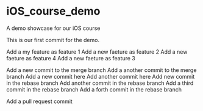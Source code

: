 # iOS_course_demo
A demo showcase for our iOS course

This is our first commit for the demo.

Add a my feature as feature 1
Add a new faeture as feature 2
Add a new faeture as feature 4
Add a new faeture as feature 3

Add a new commit to the merge branch
Add a another commit to the merge branch
Add a new commit here
Add another commit here
Add new commit in the rebase branch
Add another commit in the rebase branch
Add a third commit in the rebase branch
Add a forth commit in the rebase branch

Add a pull request commit